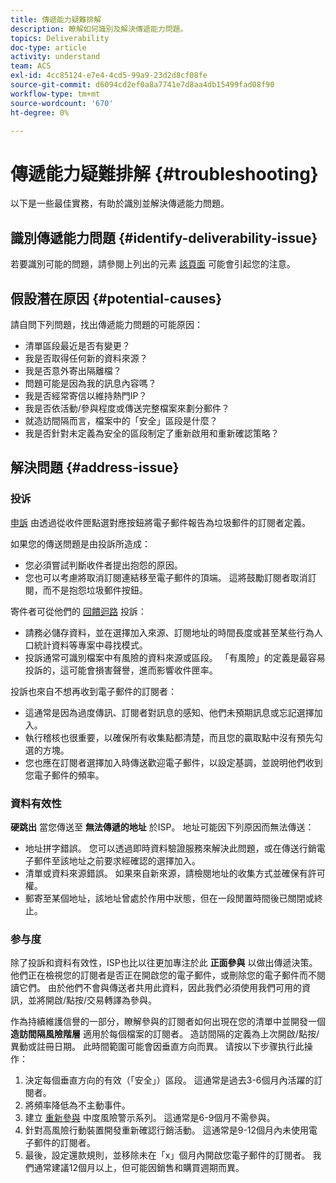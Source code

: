 ```yaml
---
title: 傳遞能力疑難排解
description: 瞭解如何識別及解決傳遞能力問題。
topics: Deliverability
doc-type: article
activity: understand
team: ACS
exl-id: 4cc85124-e7e4-4cd5-99a9-23d2d8cf08fe
source-git-commit: d6094cd2ef0a8a7741e7d8aa4db15499fad08f90
workflow-type: tm+mt
source-wordcount: '670'
ht-degree: 0%

---
```


# 傳遞能力疑難排解 {#troubleshooting}

以下是一些最佳實務，有助於識別並解決傳遞能力問題。

## 識別傳遞能力問題 {#identify-deliverability-issue}

若要識別可能的問題，請參閱上列出的元素 [該頁面](/help/ongoing-monitoring.md) 可能會引起您的注意。

<!--
Mailing or campaign metrics: unsubscribe, abuse complaint and/or bounce rates are higher than usual.
Subscriber activity: opens, clicks and/or transactions are lower than usual.
Seed accounts show filtered or non-delivered mailings.
-->

## 假設潛在原因 {#potential-causes}

請自問下列問題，找出傳遞能力問題的可能原因：

* 清單區段最近是否有變更？
* 我是否取得任何新的資料來源？
* 我是否意外寄出隔離檔？
* 問題可能是因為我的訊息內容嗎？
* 我是否經常寄信以維持熱門IP？
* 我是否依活動/參與程度或傳送完整檔案來劃分郵件？
* 就造訪間隔而言，檔案中的「安全」區段是什麼？
* 我是否針對未定義為安全的區段制定了重新啟用和重新確認策略？

## 解決問題 {#address-issue}

### 投诉

[申訴](/help/metrics/complaints.md) 由透過從收件匣點選對應按鈕將電子郵件報告為垃圾郵件的訂閱者定義。

如果您的傳送問題是由投訴所造成：
* 您必須嘗試判斷收件者提出抱怨的原因。
* 您也可以考慮將取消訂閱連結移至電子郵件的頂端。 這將鼓勵訂閱者取消訂閱，而不是抱怨垃圾郵件按鈕。

寄件者可從他們的 [回饋迴路](/help/transition-process/infrastructure.md#feedback-loops) 投訴：
* 請務必儲存資料，並在選擇加入來源、訂閱地址的時間長度或甚至某些行為人口統計資料等專案中尋找模式。
* 投訴通常可識別檔案中有風險的資料來源或區段。 「有風險」的定義是最容易投訴的，這可能會損害聲譽，進而影響收件匣率。

投訴也來自不想再收到電子郵件的訂閱者：
* 這通常是因為過度傳訊、訂閱者對訊息的感知、他們未預期訊息或忘記選擇加入。
* 執行稽核也很重要，以確保所有收集點都清楚，而且您的贏取點中沒有預先勾選的方塊。
* 您也應在訂閱者選擇加入時傳送歡迎電子郵件，以設定基調，並說明他們收到您電子郵件的頻率。

### 資料有效性

**硬跳出** 當您傳送至 **無法傳遞的地址** 於ISP。 地址可能因下列原因而無法傳送：
* 地址拼字錯誤。 您可以透過即時資料驗證服務來解決此問題，或在傳送行銷電子郵件至該地址之前要求經確認的選擇加入。
* 清單或資料來源錯誤。 如果來自新來源，請檢閱地址的收集方式並確保有許可權。
* 郵寄至某個地址，該地址曾處於作用中狀態，但在一段閒置時間後已關閉或終止。

### 参与度

除了投訴和資料有效性，ISP也比以往更加專注於此 **正面參與** 以做出傳遞決策。 他們正在檢視您的訂閱者是否正在開啟您的電子郵件，或刪除您的電子郵件而不閱讀它們。 由於他們不會與傳送者共用此資料，因此我們必須使用我們可用的資訊，並將開啟/點按/交易轉譯為參與。

作為持續維護信譽的一部分，瞭解參與的訂閱者如何出現在您的清單中並開發一個 **造訪間隔風險階層** 適用於每個檔案的訂閱者。 造訪間隔的定義為上次開啟/點按/異動或註冊日期。 此時間範圍可能會因垂直方向而異。 请按以下步骤执行此操作：

1. 決定每個垂直方向的有效（「安全」）區段。 這通常是過去3-6個月內活躍的訂閱者。
1. 將頻率降低為不主動事件。
1. 建立 [重新參與](/help/additional-resources/re-engagement.md) 中度風險警示系列。 這通常是6-9個月不需參與。
1. 針對高風險行動裝置開發重新確認行銷活動。 這通常是9-12個月內未使用電子郵件的訂閱者。
1. 最後，設定還款規則，並移除未在「x」個月內開啟您電子郵件的訂閱者。 我們通常建議12個月以上，但可能因銷售和購買週期而異。
